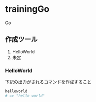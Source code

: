 # trainingGo
Go

## 作成ツール
1. HelloWorld 
2. 未定

### HelloWorld
下記の出力がされるコマンドを作成すること
```sh
helloworld
# => "hello world"
```
